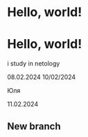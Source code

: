 # Hello, world! 
# Hello, world!

i study in netology

08.02.2024
10/02/2024

Юля

11.02.2024

## New branch

